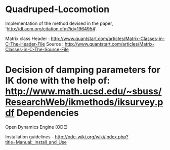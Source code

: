 Quadruped-Locomotion
====================

Implementation of the method devised in the paper, 'http://dl.acm.org/citation.cfm?id=1964954'.

Matrix class
Header : http://www.quantstart.com/articles/Matrix-Classes-in-C-The-Header-File
Source : http://www.quantstart.com/articles/Matrix-Classes-in-C-The-Source-File

Decision of damping parameters for IK done with the help of: http://www.math.ucsd.edu/~sbuss/ResearchWeb/ikmethods/iksurvey.pdf
Dependencies
====================

Open Dynamics Engine (ODE)

Installation guidelines - http://ode-wiki.org/wiki/index.php?title=Manual:_Install_and_Use